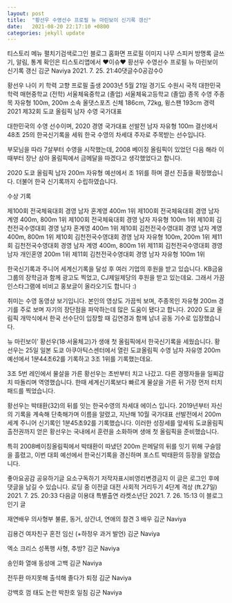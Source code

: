 ```yaml
---
layout: post
title:  "황선우 수영선수 프로필 뉴 마린보이 신기록 갱신"
date:   2021-08-20 22:17:10 +0800
categories: jekyll update
---
```

티스토리 메뉴 펼치기검색로그인
블로그 홈화면
프로필 이미지
나무 스피커
방명록
글쓰기, 알림, 통계 확인은 티스토리앱에서
♥이슈♥
황선우 수영선수 프로필 뉴 마린보이 신기록 갱신
김군 Naviya
2021. 7. 25. 21:40댓글수0공감수0






 

황선우 나이 키 학력 고향 프로필
출생 2003년 5월 21일 경기도 수원시
국적 대한민국
학력 매현중학교 (전학) 서울체육중학교 (졸업) 서울체육고등학교 (졸업)
종목 수영
주종목 자유형 100m, 200m
소속 올댓스포츠
신체 186cm, 72kg, 윙스팬 193cm
경력 2021 제32회 도쿄 올림픽 남자 수영 국가대표
 

대한민국의 수영 선수이며, 2020 경영 국가대표 선발전 남자 자유형 100m 결선에서 48초 25의 한국신기록을 세워 한국 수영의 차세대 주자로 주목받는 선수입니다.







부모님을 따라 7살부터 수영을 시작했는데, 2008 베이징 올림픽이 있었던 다음 해라 이때부터 장난 삼아 올림픽에서 금메달을 따겠다고 생각했었다고 합니다.







2020 도쿄 올림픽 남자 200m 자유형 예선에서 조 1위를 하며 결선 진출을 확정했습니다. 더불어 한국 신기록까지 수립하였습니다.

 

 

수상 기록

제100회 전국체육대회 경영 남자 혼계영 400m 1위
제100회 전국체육대회 경영 남자 계영 400m, 800m 1위
제100회 전국체육대회 경영 남자 자유형 100m 1위
제10회 김천전국수영대회 경영 남자 혼계영 400m 1위
제10회 김천전국수영대회 경영 남자 계영 400m, 800m 1위
제10회 김천전국수영대회 경영 남자 자유형 100m, 200m 1위
제11회 김천전국수영대회 경영 남자 계영 400m, 800m 1위
제11회 김천전국수영대회 경영 남자 개인혼영 200m 1위
제11회 김천전국수영대회 경영 남자 자유형 100m 1위






한국신기록과 주니어 세계신기록을 달성 후 여러 기업의 후원을 받고 있습니다. KB금융그룹의 장학금과 함께 광고도 찍었고, CJ제일제당의 후원을 받고 있는데요. 그래서 가끔 인스타그램에 비비고 홍보글이 올라오기도 합니다 :)

 

취미는 수영 동영상 보기입니다. 본인의 영상도 가끔씩 보며, 주종목인 자유형 200m 경기를 주로 보며 자기의 장단점을 파악하는데 많은 도움이 됐다고 합니다. 2020 도쿄 올림픽 개막식에서 한국 선수단이 입장할 때 김연경과 함께 남녀 공동 기수로 입장했습니다.







뉴 마린보이’ 황선우(18·서울체고)가 생애 첫 올림픽에서 한국신기록을 세웠습니다. 황선우는 25일 일본 도쿄 아쿠아틱스센터에서 열린 도쿄올림픽 수영 남자 자유영 200m 예선에서 1분44초62를 기록하고 3조 1위를 기록했는데요.

 

3조 5번 레인에서 물살을 가른 황선우는 초반부터 치고 나갔고. 다른 경쟁자들을 일찌감치 따돌리며 역영했습니다. 한때 세계신기록보다 빠르게 물살을 가른 뒤 가장 먼저 터치패드를 찍었습니다.




황선우는 박태환(32)의 뒤를 잇는 한국수영의 차세대 에이스 입니다. 2019년부터 자신의 기록을 계속해 단축해가며 이름을 알렸고, 지난해 10월 국가대표 선발전에서 200m 세계 주니어 신기록인 1분45초92를 기록했습니다. 이러한 성장세를 앞세워 도쿄올림픽 출전권까지 얻은 황선우는 국내에서 훈련을 소화하며 생애 첫 올림픽을 준비했습니다.

 

특히 2008베이징올림픽에서 박태환이 따냈던 200m 은메달의 뒤를 잇기 위해 구슬땀을 흘렸고, 이번 대회 예선에서 한국신기록을 경신하며 포스트 박태환의 등장을 알렸습니다.


좋아요공감
공유하기글 요소구독하기
저작자표시비영리변경금지
이 글은 로그인 후에 댓글을 남길 수 있습니다.
로딩 중
이전글
대전 사회적 거리두기 4단계 격상 (ft.27일)
2021. 7. 25. 20:33
다음글
이용대 특별출연 라켓소년단
2021. 7. 26. 15:13
이 블로그 인기 글

재연배우 의사형부 불륜, 동거, 상간녀, 연애의 참견 3 배우
김군 Naviya

김용건 여자친구 혼전 임신 (+하정우 과거 발언)
김군 Naviya

엑소 크리스 성폭행 사형, 추방?
김군 Naviya

송인화 열애 동성애 고백
김군 Naviya

전두환 마지못해 출석해 졸다가 퇴정
김군 Naviya

강백호 껌 태도 논란 박찬호 일침
김군 Naviya
